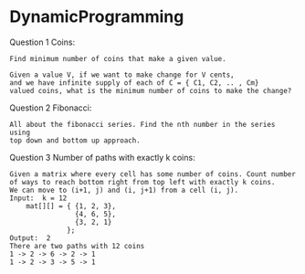 # DynamicProgramming

Question 1 Coins: 

    Find minimum number of coins that make a given value.

    Given a value V, if we want to make change for V cents, 
    and we have infinite supply of each of C = { C1, C2, .. , Cm} 
    valued coins, what is the minimum number of coins to make the change?
    
Question 2 Fibonacci:

    All about the fibonacci series. Find the nth number in the series using
    top down and bottom up approach.
    
Question 3 Number of paths with exactly k coins:

    Given a matrix where every cell has some number of coins. Count number 
    of ways to reach bottom right from top left with exactly k coins. 
    We can move to (i+1, j) and (i, j+1) from a cell (i, j).
    Input:  k = 12
        mat[][] = { {1, 2, 3},
                    {4, 6, 5},
                    {3, 2, 1}
                  };
    Output:  2
    There are two paths with 12 coins
    1 -> 2 -> 6 -> 2 -> 1
    1 -> 2 -> 3 -> 5 -> 1
